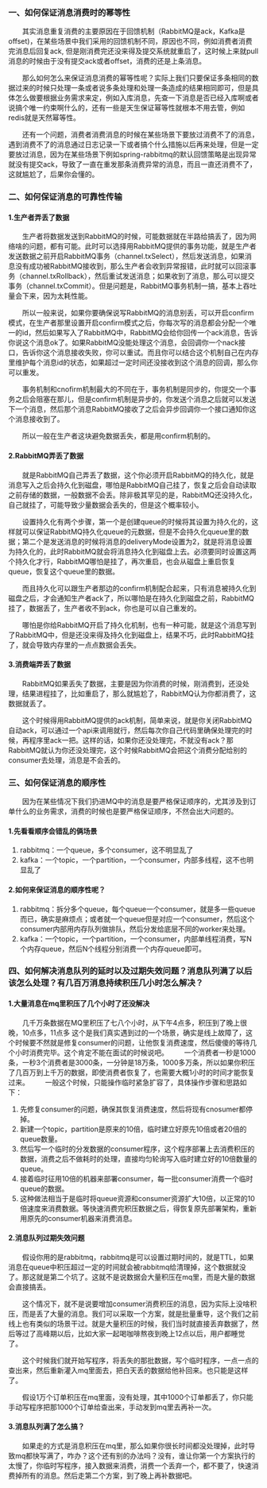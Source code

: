 ### 一、如何保证消息消费时的幂等性
　　其实消息重复消费的主要原因在于回馈机制（RabbitMQ是ack，Kafka是offset)，在某些场景中我们采用的回馈机制不同，原因也不同，例如消费者消费完消息后回复ack, 但是刚消费完还没来得及提交系统就重启了，这时候上来就pull消息的时候由于没有提交ack或者offset，消费的还是上条消息。

　　那么如何怎么来保证消息消费的幂等性呢？实际上我们只要保证多条相同的数据过来的时候只处理一条或者说多条处理和处理一条造成的结果相同即可，但是具体怎么做要根据业务需求来定，例如入库消息，先查一下消息是否已经入库啊或者说搞个唯一约束啊什么的，还有一些是天生保证幂等性就根本不用去管，例如redis就是天然幂等性。

　　还有一个问题，消费者消费消息的时候在某些场景下要放过消费不了的消息，遇到消费不了的消息通过日志记录一下或者搞个什么措施以后再来处理，但是一定要放过消息，因为在某些场景下例如spring-rabbitmq的默认回馈策略是出现异常就没有提交ack，导致了一直在重发那条消费异常的消息，而且一直还消费不了，这就尴尬了，后果你会懂的。
### 二、如何保证消息的可靠性传输
#### 1.生产者弄丢了数据
　　生产者将数据发送到RabbitMQ的时候，可能数据就在半路给搞丢了，因为网络啥的问题，都有可能。此时可以选择用RabbitMQ提供的事务功能，就是生产者发送数据之前开启RabbitMQ事务（channel.txSelect），然后发送消息，如果消息没有成功被RabbitMQ接收到，那么生产者会收到异常报错，此时就可以回滚事务（channel.txRollback），然后重试发送消息；如果收到了消息，那么可以提交事务（channel.txCommit）。但是问题是，RabbitMQ事务机制一搞，基本上吞吐量会下来，因为太耗性能。

　　所以一般来说，如果你要确保说写RabbitMQ的消息别丢，可以开启confirm模式，在生产者那里设置开启confirm模式之后，你每次写的消息都会分配一个唯一的id，然后如果写入了RabbitMQ中，RabbitMQ会给你回传一个ack消息，告诉你说这个消息ok了。如果RabbitMQ没能处理这个消息，会回调你一个nack接口，告诉你这个消息接收失败，你可以重试。而且你可以结合这个机制自己在内存里维护每个消息id的状态，如果超过一定时间还没接收到这个消息的回调，那么你可以重发。

　　事务机制和cnofirm机制最大的不同在于，事务机制是同步的，你提交一个事务之后会阻塞在那儿，但是confirm机制是异步的，你发送个消息之后就可以发送下一个消息，然后那个消息RabbitMQ接收了之后会异步回调你一个接口通知你这个消息接收到了。

　　所以一般在生产者这块避免数据丢失，都是用confirm机制的。

#### 2.RabbitMQ弄丢了数据

　　就是RabbitMQ自己弄丢了数据，这个你必须开启RabbitMQ的持久化，就是消息写入之后会持久化到磁盘，哪怕是RabbitMQ自己挂了，恢复之后会自动读取之前存储的数据，一般数据不会丢。除非极其罕见的是，RabbitMQ还没持久化，自己就挂了，可能导致少量数据会丢失的，但是这个概率较小。

　　设置持久化有两个步骤，第一个是创建queue的时候将其设置为持久化的，这样就可以保证RabbitMQ持久化queue的元数据，但是不会持久化queue里的数据；第二个是发送消息的时候将消息的deliveryMode设置为2，就是将消息设置为持久化的，此时RabbitMQ就会将消息持久化到磁盘上去。必须要同时设置这两个持久化才行，RabbitMQ哪怕是挂了，再次重启，也会从磁盘上重启恢复queue，恢复这个queue里的数据。

　　而且持久化可以跟生产者那边的confirm机制配合起来，只有消息被持久化到磁盘之后，才会通知生产者ack了，所以哪怕是在持久化到磁盘之前，RabbitMQ挂了，数据丢了，生产者收不到ack，你也是可以自己重发的。

　　哪怕是你给RabbitMQ开启了持久化机制，也有一种可能，就是这个消息写到了RabbitMQ中，但是还没来得及持久化到磁盘上，结果不巧，此时RabbitMQ挂了，就会导致内存里的一点点数据会丢失。

#### 3.消费端弄丢了数据

　　RabbitMQ如果丢失了数据，主要是因为你消费的时候，刚消费到，还没处理，结果进程挂了，比如重启了，那么就尴尬了，RabbitMQ认为你都消费了，这数据就丢了。

　　这个时候得用RabbitMQ提供的ack机制，简单来说，就是你关闭RabbitMQ自动ack，可以通过一个api来调用就行，然后每次你自己代码里确保处理完的时候，再程序里ack一把。这样的话，如果你还没处理完，不就没有ack？那RabbitMQ就认为你还没处理完，这个时候RabbitMQ会把这个消费分配给别的consumer去处理，消息是不会丢的。

### 三、如何保证消息的顺序性
　　因为在某些情况下我们扔进MQ中的消息是要严格保证顺序的，尤其涉及到订单什么的业务需求，消费的时候也是要严格保证顺序，不然会出大问题的。

#### 1.先看看顺序会错乱的俩场景
1. rabbitmq：一个queue，多个consumer，这不明显乱了
2. kafka：一个topic，一个partition，一个consumer，内部多线程，这不也明显乱了

#### 2.如何来保证消息的顺序性呢？

1. rabbitmq：拆分多个queue，每个queue一个consumer，就是多一些queue而已，确实是麻烦点；或者就一个queue但是对应一个consumer，然后这个consumer内部用内存队列做排队，然后分发给底层不同的worker来处理。
2. kafka：一个topic，一个partition，一个consumer，内部单线程消费，写N个内存queue，然后N个线程分别消费一个内存queue即可。

### 四、如何解决消息队列的延时以及过期失效问题？消息队列满了以后该怎么处理？有几百万消息持续积压几小时怎么解决？

#### 1.大量消息在mq里积压了几个小时了还没解决
　　几千万条数据在MQ里积压了七八个小时，从下午4点多，积压到了晚上很晚，10点多，11点多
这个是我们真实遇到过的一个场景，确实是线上故障了，这个时候要不然就是修复consumer的问题，让他恢复消费速度，然后傻傻的等待几个小时消费完毕。这个肯定不能在面试的时候说吧。
　　一个消费者一秒是1000条，一秒3个消费者是3000条，一分钟是18万条，1000多万条，所以如果你积压了几百万到上千万的数据，即使消费者恢复了，也需要大概1小时的时间才能恢复过来。
　　一般这个时候，只能操作临时紧急扩容了，具体操作步骤和思路如下：
1. 先修复consumer的问题，确保其恢复消费速度，然后将现有cnosumer都停掉。
2. 新建一个topic，partition是原来的10倍，临时建立好原先10倍或者20倍的queue数量。
3. 然后写一个临时的分发数据的consumer程序，这个程序部署上去消费积压的数据，消费之后不做耗时的处理，直接均匀轮询写入临时建立好的10倍数量的queue。
4. 接着临时征用10倍的机器来部署consumer，每一批consumer消费一个临时queue的数据。
5. 这种做法相当于是临时将queue资源和consumer资源扩大10倍，以正常的10倍速度来消费数据。等快速消费完积压数据之后，得恢复原先部署架构，重新用原先的consumer机器来消费消息。
#### 2.消息队列过期失效问题
　　假设你用的是rabbitmq，rabbitmq是可以设置过期时间的，就是TTL，如果消息在queue中积压超过一定的时间就会被rabbitmq给清理掉，这个数据就没了。那这就是第二个坑了。这就不是说数据会大量积压在mq里，而是大量的数据会直接搞丢。

　　这个情况下，就不是说要增加consumer消费积压的消息，因为实际上没啥积压，而是丢了大量的消息。我们可以采取一个方案，就是批量重导，这个我们之前线上也有类似的场景干过。就是大量积压的时候，我们当时就直接丢弃数据了，然后等过了高峰期以后，比如大家一起喝咖啡熬夜到晚上12点以后，用户都睡觉了。

　　这个时候我们就开始写程序，将丢失的那批数据，写个临时程序，一点一点的查出来，然后重新灌入mq里面去，把白天丢的数据给他补回来。也只能是这样了。

　　假设1万个订单积压在mq里面，没有处理，其中1000个订单都丢了，你只能手动写程序把那1000个订单给查出来，手动发到mq里去再补一次。

#### 3.消息队列满了怎么搞？
　　如果走的方式是消息积压在mq里，那么如果你很长时间都没处理掉，此时导致mq都快写满了，咋办？这个还有别的办法吗？没有，谁让你第一个方案执行的太慢了，你临时写程序，接入数据来消费，消费一个丢弃一个，都不要了，快速消费掉所有的消息。然后走第二个方案，到了晚上再补数据吧。